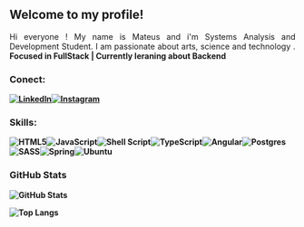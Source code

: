 
##  Welcome to my profile!

<p align="justify"> Hi everyone ! My name is Mateus and i'm Systems Analysis and Development Student. I am passionate about arts, science and technology .<strong> Focused in FullStack | Currently leraning about Backend </p>

### Conect:
[![LinkedIn](https://img.shields.io/badge/LinkedIn-0A66C2?style=for-the-badge&logo=linkedin&logoColor=white)](https://www.linkedin.com/in/mateus-henrique-derossi-79a2031a3/)[![Instagram](https://img.shields.io/badge/Instagram-000?style=for-the-badge&logo=instagram)](https://www.instagram.com/mateushenriquedrs/)

### Skills:
![HTML5](https://img.shields.io/badge/HTML5-E34F26?style=for-the-badge&logo=html5&logoColor=white)![JavaScript](https://img.shields.io/badge/JavaScript-F7DF1E?style=for-the-badge&logo=javascript&logoColor=black)![Shell Script](https://img.shields.io/badge/shell_script-%23121011.svg?style=for-the-badge&logo=gnu-bash&logoColor=white)![TypeScript](https://img.shields.io/badge/typescript-%23007ACC.svg?style=for-the-badge&logo=typescript&logoColor=white)![Angular](https://img.shields.io/badge/angular-%23DD0031.svg?style=for-the-badge&logo=angular&logoColor=white)![Postgres](https://img.shields.io/badge/postgres-%23316192.svg?style=for-the-badge&logo=postgresql&logoColor=white)![SASS](https://img.shields.io/badge/SASS-hotpink.svg?style=for-the-badge&logo=SASS&logoColor=white)![Spring](https://img.shields.io/badge/spring-%236DB33F.svg?style=for-the-badge&logo=spring&logoColor=white)![Ubuntu](https://img.shields.io/badge/Ubuntu-E95420?style=for-the-badge&logo=ubuntu&logoColor=white)

### GitHub Stats
![GitHub Stats](https://github-readme-stats.vercel.app/api?username=MateusHenriquegringo&theme=tokyonight)

![Top Langs](https://github-readme-stats.vercel.app/api/top-langs/?username=MateusHenriquegringo&theme=tokyonight&size_weight=0.5&count_weight=1.0&hide=html)
